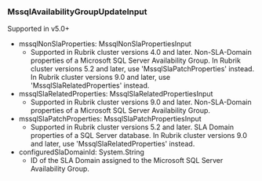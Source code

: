 ### MssqlAvailabilityGroupUpdateInput
Supported in v5.0+

- mssqlNonSlaProperties: MssqlNonSlaPropertiesInput
  - Supported in Rubrik cluster versions 4.0 and later. Non-SLA-Domain properties of a Microsoft SQL Server Availability Group.
      In Rubrik cluster versions 5.2 and later, use 'MssqlSlaPatchProperties' instead.
      In Rubrik cluster versions 9.0 and later, use 'MssqlSlaRelatedProperties' instead.
- mssqlSlaRelatedProperties: MssqlSlaRelatedPropertiesInput
  - Supported in Rubrik cluster versions 9.0 and later. Non-SLA-Domain properties of a Microsoft SQL Server Availability Group.
- mssqlSlaPatchProperties: MssqlSlaPatchPropertiesInput
  - Supported in Rubrik cluster versions 5.2 and later. SLA Domain properties of a SQL Server database. In Rubrik cluster versions 9.0 and later, use 'MssqlSlaRelatedProperties' instead.
- configuredSlaDomainId: System.String
  - ID of the SLA Domain assigned to the Microsoft SQL Server Availability Group.
